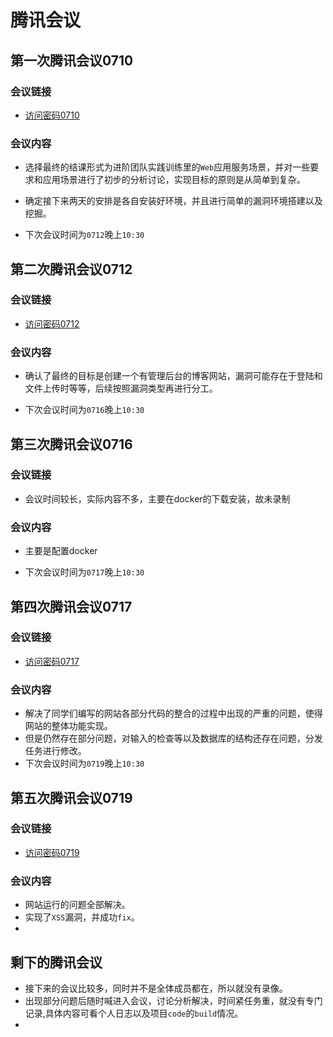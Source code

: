 # 腾讯会议

## 第一次腾讯会议0710

### 会议链接 

- [访问密码0710](https://meeting.tencent.com/v2/cloud-record/share?id=0bd3f773-a4c3-44d7-ad90-cf142d1055d8&from=3)

### 会议内容


- 选择最终的结课形式为进阶团队实践训练里的`Web`应用服务场景，并对一些要求和应用场景进行了初步的分析讨论，实现目标的原则是从简单到复杂。

- 确定接下来两天的安排是各自安装好环境，并且进行简单的漏洞环境搭建以及挖掘。

- 下次会议时间为`0712`晚上`10:30`

## 第二次腾讯会议0712

### 会议链接 

- [访问密码0712](https://meeting.tencent.com/v2/cloud-record/share?id=e0478590-20e8-4163-b055-7f87fdfc0f26&from=3)
### 会议内容

- 确认了最终的目标是创建一个有管理后台的博客网站，漏洞可能存在于登陆和文件上传时等等，后续按照漏洞类型再进行分工。

- 下次会议时间为`0716`晚上`10:30`

## 第三次腾讯会议0716

### 会议链接

- 会议时间较长，实际内容不多，主要在docker的下载安装，故未录制

### 会议内容

- 主要是配置docker

- 下次会议时间为`0717`晚上`10:30`

## 第四次腾讯会议0717

### 会议链接

- [访问密码0717](https://meeting.tencent.com/v2/cloud-record/share?id=5a64bb2b-49f4-4d39-be98-a06d125d243f&from=3)

### 会议内容

- 解决了同学们编写的网站各部分代码的整合的过程中出现的严重的问题，使得网站的整体功能实现。
- 但是仍然存在部分问题，对输入的检查等以及数据库的结构还存在问题，分发任务进行修改。
- 下次会议时间为`0719`晚上`10:30`

## 第五次腾讯会议0719

### 会议链接

- [访问密码0719](https://meeting.tencent.com/v2/cloud-record/share?id=84f48120-4b81-40ae-b308-e06b746422c4&from=3)

### 会议内容

- 网站运行的问题全部解决。
- 实现了`XSS`漏洞，并成功`fix`。
- 

## 剩下的腾讯会议

- 接下来的会议比较多，同时并不是全体成员都在，所以就没有录像。
- 出现部分问题后随时喊进入会议，讨论分析解决，时间紧任务重，就没有专门记录,具体内容可看个人日志以及项目`code`的`build`情况。
- 
